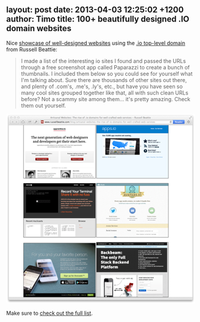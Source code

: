 layout: post
date: 2013-04-03 12:25:02 +1200
author: Timo
title: 100+ beautifully designed .IO domain websites
----

Nice [showcase of well-designed websites](http://www.russellbeattie.com/blog/artisanal-websites-the-rise-of-io-domains-for-well-crafted-web-services) using the [.io top-level domain](https://iwantmyname.com/domains/io-domain-name-registration-for-british-indian-ocean-territory) from Russell Beattie:

> I made a list of the interesting io sites I found and passed the URLs through a free screenshot app called Paparazzi to create a bunch of thumbnails. I included them below so you could see for yourself what I'm talking about. Sure there are thousands of other sites out there, and plenty of .com's, .me's, .ly's, etc., but have you have seen so many cool sites grouped together like that, all with such clean URLs before? Not a scammy site among them... it's pretty amazing. Check them out yourself.

[![.IO Domain Showcase](/media/2013-04-03-io-domain-showcase.png)](http://www.russellbeattie.com/blog/artisanal-websites-the-rise-of-io-domains-for-well-crafted-web-services)

Make sure to [check out the full list](http://www.russellbeattie.com/blog/artisanal-websites-the-rise-of-io-domains-for-well-crafted-web-services).
